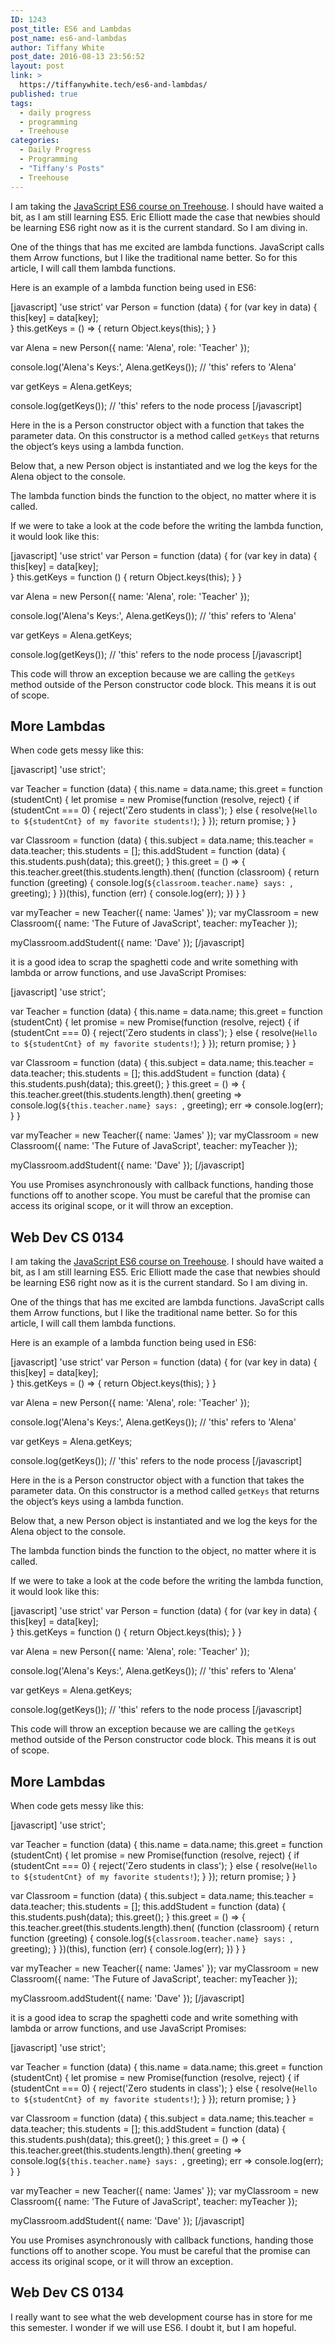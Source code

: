 ```yaml
---
ID: 1243
post_title: ES6 and Lambdas
post_name: es6-and-lambdas
author: Tiffany White
post_date: 2016-08-13 23:56:52
layout: post
link: >
  https://tiffanywhite.tech/es6-and-lambdas/
published: true
tags:
  - daily progress
  - programming
  - Treehouse
categories:
  - Daily Progress
  - Programming
  - "Tiffany's Posts"
  - Treehouse
---
```



I am taking the <a href="https://teamtreehouse.com/library/introducing-es2015">JavaScript ES6 course on Treehouse</a>. I should have waited a bit, as I am still learning ES5. Eric Elliott made the case that newbies should be learning ES6 right now as it is the current standard. So I am diving in.

One of the things that has me excited are lambda functions. JavaScript calls them Arrow functions, but I like the traditional name better. So for this article, I will call them lambda functions.

Here is an example of a lambda function being used in ES6:

 
[javascript]
'use strict'
var Person = function (data) {
  for (var key in data) {
    this[key] = data[key];  
  }
  this.getKeys = () => {
    return Object.keys(this);
  }
}

var Alena = new Person({ name: 'Alena', role: 'Teacher' });

console.log('Alena\'s Keys:', Alena.getKeys()); // 'this' refers to 'Alena'

var getKeys = Alena.getKeys;

console.log(getKeys()); // 'this' refers to the node process
[/javascript]

Here in the is a Person constructor object with a function that takes the parameter data. On this constructor is a method called <code>getKeys</code> that returns the object’s keys using a lambda function.

Below that, a new Person object is instantiated and we log the keys for the Alena object to the console.

The lambda function binds the function to the object, no matter where it is called.

If we were to take a look at the code before the writing the lambda function, it would look like this:

[javascript]
'use strict'
var Person = function (data) {
  for (var key in data) {
    this[key] = data[key];  
  }
  this.getKeys = function () {
    return Object.keys(this);
  }
}

var Alena = new Person({ name: 'Alena', role: 'Teacher' });

console.log('Alena\'s Keys:', Alena.getKeys()); // 'this' refers to 'Alena'

var getKeys = Alena.getKeys;

console.log(getKeys()); // 'this' refers to the node process
[/javascript]

This code will throw an exception because we are calling the <code>getKeys</code> method outside of the Person constructor code block. This means it is out of scope.
<h2>More Lambdas</h2>
When code gets messy like this:

[javascript]
'use strict';

var Teacher = function (data) {
  this.name = data.name;
  this.greet = function (studentCnt) {
    let promise = new Promise(function (resolve, reject) {
      if (studentCnt === 0) {
        reject('Zero students in class');
      } else {
        resolve(`Hello to ${studentCnt} of my favorite students!`);
      }
    });
    return promise;
  }
}

var Classroom = function (data) {
  this.subject = data.name;
  this.teacher = data.teacher;
  this.students = [];
  this.addStudent = function (data) {
    this.students.push(data);
    this.greet();
  }
  this.greet = () => {
    this.teacher.greet(this.students.length).then(
      (function (classroom) {
        return function (greeting) {
          console.log(`${classroom.teacher.name} says: `, greeting);
        }
      })(this),
      function (err) {
        console.log(err);
      })
  }
}

var myTeacher = new Teacher({ name: 'James' });
var myClassroom = new Classroom({ name: 'The Future of JavaScript', teacher: myTeacher });

myClassroom.addStudent({ name: 'Dave' });
[/javascript]

it is a good idea to scrap the spaghetti code and write something with lambda or arrow functions, and use JavaScript Promises:

[javascript]
'use strict';

var Teacher = function (data) {
  this.name = data.name;
  this.greet = function (studentCnt) {
    let promise = new Promise(function (resolve, reject) {
      if (studentCnt === 0) {
        reject('Zero students in class');
      } else {
        resolve(`Hello to ${studentCnt} of my favorite students!`);
      }
    });
    return promise;
  }
}

var Classroom = function (data) {
  this.subject = data.name;
  this.teacher = data.teacher;
  this.students = [];
  this.addStudent = function (data) {
    this.students.push(data);
    this.greet();
  }
  this.greet = () => {
     this.teacher.greet(this.students.length).then(
       greeting => console.log(`${this.teacher.name} says: `, greeting);
         err => console.log(err);
  }
}

var myTeacher = new Teacher({ name: 'James' });
var myClassroom = new Classroom({ name: 'The Future of JavaScript', teacher: myTeacher });

myClassroom.addStudent({ name: 'Dave' });
[/javascript]

You use Promises asynchronously with callback functions, handing those functions off to another scope. You must be careful that the promise can access its original scope, or it will throw an exception.
<h2>Web Dev CS 0134</h2>



I am taking the <a href="https://teamtreehouse.com/library/introducing-es2015">JavaScript ES6 course on Treehouse</a>. I should have waited a bit, as I am still learning ES5. Eric Elliott made the case that newbies should be learning ES6 right now as it is the current standard. So I am diving in.

One of the things that has me excited are lambda functions. JavaScript calls them Arrow functions, but I like the traditional name better. So for this article, I will call them lambda functions.

Here is an example of a lambda function being used in ES6:

 
[javascript]
'use strict'
var Person = function (data) {
  for (var key in data) {
    this[key] = data[key];  
  }
  this.getKeys = () => {
    return Object.keys(this);
  }
}

var Alena = new Person({ name: 'Alena', role: 'Teacher' });

console.log('Alena\'s Keys:', Alena.getKeys()); // 'this' refers to 'Alena'

var getKeys = Alena.getKeys;

console.log(getKeys()); // 'this' refers to the node process
[/javascript]

Here in the is a Person constructor object with a function that takes the parameter data. On this constructor is a method called <code>getKeys</code> that returns the object’s keys using a lambda function.

Below that, a new Person object is instantiated and we log the keys for the Alena object to the console.

The lambda function binds the function to the object, no matter where it is called.

If we were to take a look at the code before the writing the lambda function, it would look like this:

[javascript]
'use strict'
var Person = function (data) {
  for (var key in data) {
    this[key] = data[key];  
  }
  this.getKeys = function () {
    return Object.keys(this);
  }
}

var Alena = new Person({ name: 'Alena', role: 'Teacher' });

console.log('Alena\'s Keys:', Alena.getKeys()); // 'this' refers to 'Alena'

var getKeys = Alena.getKeys;

console.log(getKeys()); // 'this' refers to the node process
[/javascript]

This code will throw an exception because we are calling the <code>getKeys</code> method outside of the Person constructor code block. This means it is out of scope.
<h2>More Lambdas</h2>
When code gets messy like this:

[javascript]
'use strict';

var Teacher = function (data) {
  this.name = data.name;
  this.greet = function (studentCnt) {
    let promise = new Promise(function (resolve, reject) {
      if (studentCnt === 0) {
        reject('Zero students in class');
      } else {
        resolve(`Hello to ${studentCnt} of my favorite students!`);
      }
    });
    return promise;
  }
}

var Classroom = function (data) {
  this.subject = data.name;
  this.teacher = data.teacher;
  this.students = [];
  this.addStudent = function (data) {
    this.students.push(data);
    this.greet();
  }
  this.greet = () => {
    this.teacher.greet(this.students.length).then(
      (function (classroom) {
        return function (greeting) {
          console.log(`${classroom.teacher.name} says: `, greeting);
        }
      })(this),
      function (err) {
        console.log(err);
      })
  }
}

var myTeacher = new Teacher({ name: 'James' });
var myClassroom = new Classroom({ name: 'The Future of JavaScript', teacher: myTeacher });

myClassroom.addStudent({ name: 'Dave' });
[/javascript]

it is a good idea to scrap the spaghetti code and write something with lambda or arrow functions, and use JavaScript Promises:

[javascript]
'use strict';

var Teacher = function (data) {
  this.name = data.name;
  this.greet = function (studentCnt) {
    let promise = new Promise(function (resolve, reject) {
      if (studentCnt === 0) {
        reject('Zero students in class');
      } else {
        resolve(`Hello to ${studentCnt} of my favorite students!`);
      }
    });
    return promise;
  }
}

var Classroom = function (data) {
  this.subject = data.name;
  this.teacher = data.teacher;
  this.students = [];
  this.addStudent = function (data) {
    this.students.push(data);
    this.greet();
  }
  this.greet = () => {
     this.teacher.greet(this.students.length).then(
       greeting => console.log(`${this.teacher.name} says: `, greeting);
         err => console.log(err);
  }
}

var myTeacher = new Teacher({ name: 'James' });
var myClassroom = new Classroom({ name: 'The Future of JavaScript', teacher: myTeacher });

myClassroom.addStudent({ name: 'Dave' });
[/javascript]

You use Promises asynchronously with callback functions, handing those functions off to another scope. You must be careful that the promise can access its original scope, or it will throw an exception.
<h2>Web Dev CS 0134</h2>




I really want to see what the web development course has in store for me this semester. I wonder if we will use ES6. I doubt it, but I am hopeful.